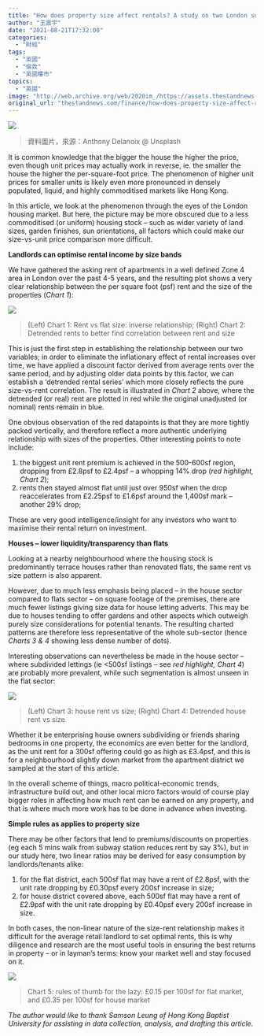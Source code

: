 ```yaml
---
title: "How does property size affect rentals? A study on two London suburbs"
author: "王震宇"
date: "2021-08-21T17:32:00"
categories:
  - "財經"
tags:
  - "英國"
  - "倫敦"
  - "英國樓市"
topics:
  - "英國"
image: "http://web.archive.org/web/2020im_/https://assets.thestandnews.com/media/photos/0_Ta945.jpg"
original_url: "thestandnews.com/finance/how-does-property-size-affect-rentals-a-study-on-two-london-suburbs"
---
```

![](http://web.archive.org/web/2020im_/https://assets.thestandnews.com/media/photos/0_Ta945.jpg)
> 資料圖片，來源：Anthony Delanoix @ Unsplash

It is common knowledge that the bigger the house the higher the price, even though unit prices may actually work in reverse, ie. the smaller the house the higher the per-square-foot price. The phenomenon of higher unit prices for smaller units is likely even more pronounced in densely populated, liquid, and highly commoditised markets like Hong Kong.

In this article, we look at the phenomenon through the eyes of the London housing market. But here, the picture may be more obscured due to a less commoditised (or uniform) housing stock – such as wider variety of land sizes, garden finishes, sun orientations, all factors which could make our size-vs-unit price comparison more difficult.

**Landlords can optimise rental income by size bands**

We have gathered the asking rent of apartments in a well defined Zone 4 area in London over the past 4-5 years, and the resulting plot shows a very clear relationship between the per square foot (psf) rent and the size of the properties (_Chart 1_):

![](http://web.archive.org/web/2020im_/https://assets.thestandnews.com/media/photos/01023652734657324.png)
> (Left) Chart 1: Rent vs flat size: inverse relationship; (Right) Chart 2: Detrended rents to better find correlation between rent and size

This is just the first step in establishing the relationship between our two variables; in order to eliminate the inflationary effect of rental increases over time, we have applied a discount factor derived from average rents over the same period, and by adjusting older data points by this factor, we can establish a ‘detrended rental series’ which more closely reflects the pure size-vs-rent correlation. The result is illustrated in _Chart 2_ above, where the detrended (or real) rent are plotted in red while the original unadjusted (or nominal) rents remain in blue.

One obvious observation of the red datapoints is that they are more tightly packed vertically, and therefore reflect a more authentic underlying relationship with sizes of the properties. Other interesting points to note include:

1.  the biggest unit rent premium is achieved in the 500-600sf region, dropping from £2.8psf to £2.4psf – a whopping 14% drop (_red highlight, Chart 2_);
2.  rents then stayed almost flat until just over 950sf when the drop reaccelerates from £2.25psf to £1.6psf around the 1,400sf mark – another 29% drop;

These are very good intelligence/insight for any investors who want to maximise their rental return on investment.

**Houses – lower liquidity/transparency than flats**

Looking at a nearby neighbourhood where the housing stock is predominantly terrace houses rather than renovated flats, the same rent vs size pattern is also apparent.

However, due to much less emphasis being placed – in the house sector compared to flats sector – on square footage of the premises, there are much fewer listings giving size data for house letting adverts. This may be due to houses tending to offer gardens and other aspects which outweigh purely size considerations for potential tenants. The resulting charted patterns are therefore less representative of the whole sub-sector (hence _Charts 3 & 4_ showing less dense number of dots).

Interesting observations can nevertheless be made in the house sector – where subdivided lettings (ie <500sf listings – see _red highlight, Chart 4_) are probably more prevalent, while such segmentation is almost unseen in the flat sector:

![](http://web.archive.org/web/2020im_/https://assets.thestandnews.com/media/photos/03043652734657324.png)
> (Left) Chart 3: house rent vs size; (Right) Chart 4: Detrended house rent vs size

Whether it be enterprising house owners subdividing or friends sharing bedrooms in one property, the economics are even better for the landlord, as the unit rent for a 300sf offering could go as high as £3.4psf, and this is for a neighbourhood slightly down market from the apartment district we sampled at the start of this article.

In the overall scheme of things, macro political-economic trends, infrastructure build out, and other local micro factors would of course play bigger roles in affecting how much rent can be earned on any property, and that is where much more work has to be done in advance when investing.

**Simple rules as applies to property size**

There may be other factors that lend to premiums/discounts on properties (eg each 5 mins walk from subway station reduces rent by say 3%), but in our study here, two linear ratios may be derived for easy consumption by landlords/tenants alike:

1.  for the flat district, each 500sf flat may have a rent of £2.8psf, with the unit rate dropping by £0.30psf every 200sf increase in size;
2.  for house district covered above, each 500sf flat may have a rent of £2.9psf with the unit rate dropping by £0.40psf every 200sf increase in size.

In both cases, the non-linear nature of the size-rent relationship makes it difficult for the average retail landlord to set optimal rents, this is why diligence and research are the most useful tools in ensuring the best returns in property – or in layman’s terms: know your market well and stay focused on it.

![](http://web.archive.org/web/2020im_/https://assets.thestandnews.com/media/photos/05053652734657324.png)
> Chart 5: rules of thumb for the lazy: £0.15 per 100sf for flat market, and £0.35 per 100sf for house market

_The author would like to thank Samson Leung of Hong Kong Baptist University for assisting in data collection, analysis, and drafting this article._